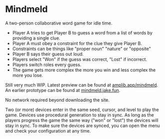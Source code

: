 # Mindmeld

A two-person collaborative word game for idle time.

- Player A tries to get Player B to guess a word from a list of words by providing a single clue.
- Player A must obey a constraint for the clue they give Player B.
- Constraints can be things like "proper noun" "nature" or "opposite"
- Player B says their guess out loud.
- Players select "Won" if the guess was correct, "Lost" if incorrect.
- Players switch roles every guess.
- The game gets more complex the more you win and less complex the more you lose.

Still very much WIP. Latest preview can be found at [amplib.app/mindmeld](https://amplib.app/mindmeld/). An earlier prototype can be found at [mindmeld.jake.fun](https://mindmeld.jake.fun).

No network required beyond downloading the site.

Two (or more) devices enter in the same seed, cursor, and level to play the game. Devices use procedural generation to stay in sync. As long as the players progress the game the same way ("won" or "lost") the devices will stay in sync. To make sure the devices are synced, you can open the menu and check your configuration at any time.
